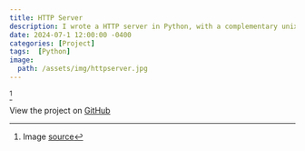 ```yaml
---
title: HTTP Server
description: I wrote a HTTP server in Python, with a complementary unix-like CLI tool
date: 2024-07-1 12:00:00 -0400
categories: [Project]
tags:  [Python]
image:
  path: /assets/img/httpserver.jpg
---
```


[^footnote]

View the project on [GitHub](https://github.com/dakota-byte/http-server)

[^footnote]: Image [source](https://medium.com/from-the-scratch/http-server-what-do-you-need-to-know-to-build-a-simple-http-server-from-scratch-d1ef8945e4fa)
